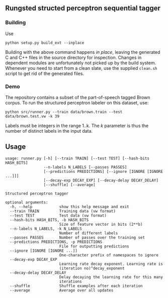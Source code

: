## Rungsted structed perceptron sequential tagger

### Building 

Use

``python setup.py build_ext --inplace``

Building with the above command happens *in place*, leaving the generated C and C++ files in the source directory for inspection. Changes in dependent modules are unfortunately not picked up by the build system. Whenever you need to start from a clean slate, use the supplied `clean.sh` script to get rid of the generated files. 

### Demo

The repository contains a subset of the part-of-speech tagged Brown corpus. To run the structured perceptron labeler on this dataset, use:

``python src/runner.py --train data/brown.train --test data/brown.test.vw -k 39``

Labels must be integers in the range 1..k. The *k* parameter is thus the number of distinct labels in the input data.

## Usage


```
usage: runner.py [-h] [--train TRAIN] [--test TEST] [--hash-bits HASH_BITS]
                 --n-labels N_LABELS [--passes PASSES]
                 [--predictions PREDICTIONS] [--ignore [IGNORE [IGNORE ...]]]
                 [--decay-exp DECAY_EXP] [--decay-delay DECAY_DELAY]
                 [--shuffle] [--average]

Structured perceptron tagger

optional arguments:
  -h, --help            show this help message and exit
  --train TRAIN         Training data (vw format)
  --test TEST           Test data (vw format)
  --hash-bits HASH_BITS, -b HASH_BITS
                        Size of feature vector in bits (2**b)
  --n-labels N_LABELS, -k N_LABELS
                        Number of different labels
  --passes PASSES       Number of passes over the training set
  --predictions PREDICTIONS, -p PREDICTIONS
                        File for outputting predictions
  --ignore [IGNORE [IGNORE ...]]
                        One-character prefix of namespaces to ignore
  --decay-exp DECAY_EXP
                        Learning rate decay exponent. Learning rate is
                        (iteration no)^decay_exponent
  --decay-delay DECAY_DELAY
                        Delay decaying the learning rate for this many
                        iterations
  --shuffle             Shuffle examples after each iteration
  --average             Average over all updates

```
